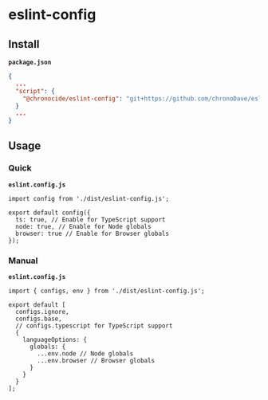 # eslint-config

## Install

**`package.json`**

```JSON
{
  ...
  "script": {
    "@chronocide/eslint-config": "git+https://github.com/chronoDave/eslint-config.git"
  }
  ...
}
```

## Usage

### Quick

**`eslint.config.js`**

```JS
import config from './dist/eslint-config.js';

export default config({
  ts: true, // Enable for TypeScript support
  node: true, // Enable for Node globals
  browser: true // Enable for Browser globals
});

```

### Manual

**`eslint.config.js`**

```JS
import { configs, env } from './dist/eslint-config.js';

export default [
  configs.ignore,
  configs.base,
  // configs.typescript for TypeScript support
  {
    languageOptions: {
      globals: {
        ...env.node // Node globals
        ...env.browser // Browser globals
      }
    }
  }
];
```
